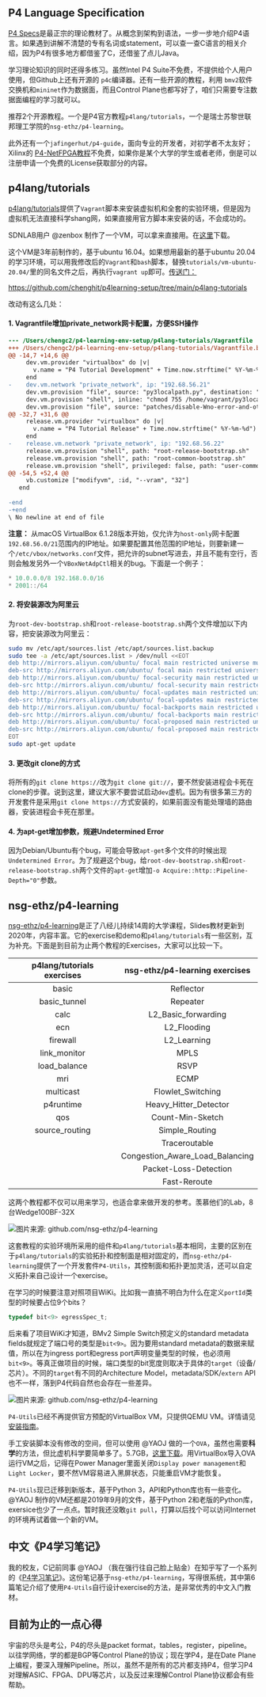 ## P4 Language Specification

[P4 Specs](https://p4.org/p4-spec/docs/P4-16-v1.2.2.html "P4 Specs")是最正宗的理论教材了。从概念到架构到语法，一步一步地介绍P4语言。如果遇到讲解不清楚的专有名词或statement，可以查一查C语言的相关介绍，因为P4有很多地方都借鉴了C，还借鉴了点儿Java。

学习理论知识的同时还得多练习。虽然Intel P4 Suite不免费，不提供给个人用户使用，但Github上还有开源的 `p4c`编译器。还有一些开源的教程，利用 `bmv2`软件交换机和`mininet`作为数据面，而且Control Plane也都写好了，咱们只需要专注数据面编程的学习就可以。

推荐2个开源教程。一个是P4官方教程`p4lang/tutorials`，一个是瑞士苏黎世联邦理工学院的`nsg-ethz/p4-learning`。

此外还有一个`jafingerhut/p4-guide`，面向专业的开发者，对初学者不太友好；Xilinx的 [P4-NetFPGA教程](https://github.com/NetFPGA/P4-NetFPGA-public/wiki/Getting-Started "Xilinx P4-NetFPGA教程")不免费，如果你是某个大学的学生或者老师，倒是可以注册申请一个免费的License获取部分的内容。

## p4lang/tutorials

[p4lang/tutorials](https://github.com/p4lang/tutorials "p4lang/tutorials")提供了`Vagrant`脚本来安装虚拟机和全套的实验环境，但是因为虚拟机无法直接科学shang网，如果直接用官方脚本来安装的话，不会成功的。

SDNLAB用户 @zenbox 制作了一个VM，可以拿来直接用。在[这里](https://github.com/zenhox/p4-quick "p4lang/tutorials实验环境VM，ubuntu 16.04")下载。

这个VM是3年前制作的，基于ubuntu 16.04。如果想用最新的基于ubuntu 20.04的学习环境，可以用我修改后的`Vagrant`和`bash`脚本，替换`tutorials/vm-ubuntu-20.04/`里的同名文件之后，再执行`vagrant up`即可。[传送门：](https://github.com/chenghit/p4learning-setup/tree/main/p4lang-tutorials "p4lang/tutorials实验环境不翻墙安装脚本，基于ubuntu 20.04")

https://github.com/chenghit/p4learning-setup/tree/main/p4lang-tutorials

改动有这么几处：

#### 1. Vagrantfile增加private_network网卡配置，方便SSH操作

```diff
--- /Users/chengc2/p4-learning-env-setup/p4lang-tutorials/Vagrantfile	Sun Jan 30 12:42:59 2022
+++ /Users/chengc2/p4-learning-env-setup/p4lang-tutorials/Vagrantfile.backup.rb	Sun Jan 30 13:35:35 2022
@@ -14,7 +14,6 @@
     dev.vm.provider "virtualbox" do |v|
       v.name = "P4 Tutorial Development" + Time.now.strftime(" %Y-%m-%d")
     end
-    dev.vm.network "private_network", ip: "192.68.56.21"
     dev.vm.provision "file", source: "py3localpath.py", destination: "/home/vagrant/py3localpath.py"
     dev.vm.provision "shell", inline: "chmod 755 /home/vagrant/py3localpath.py"
     dev.vm.provision "file", source: "patches/disable-Wno-error-and-other-small-changes.diff", destination: "/home/vagrant/patches/disable-Wno-error-and-other-small-changes.diff"
@@ -32,7 +31,6 @@
     release.vm.provider "virtualbox" do |v|
       v.name = "P4 Tutorial Release" + Time.now.strftime(" %Y-%m-%d")
     end
-    release.vm.network "private_network", ip: "192.68.56.22"
     release.vm.provision "shell", path: "root-release-bootstrap.sh"
     release.vm.provision "shell", path: "root-common-bootstrap.sh"
     release.vm.provision "shell", privileged: false, path: "user-common-bootstrap.sh"
@@ -54,5 +52,4 @@
     vb.customize ["modifyvm", :id, "--vram", "32"]
   end
 
-end
-+end
\ No newline at end of file
```

**注意：** 从macOS VirtualBox 6.1.28版本开始，仅允许为`host-only`网卡配置`192.68.56.0/21`范围内的IP地址。如果要配置其他范围的IP地址，则要新建一个`/etc/vbox/networks.conf`文件，把允许的subnet写进去，并且不能有空行，否则会触发另外一个`VBoxNetAdpCtl`相关的bug。下面是一个例子：

```java
* 10.0.0.0/8 192.168.0.0/16
* 2001::/64
```

#### 2. 将安装源改为阿里云

为`root-dev-bootstrap.sh`和`root-release-bootstrap.sh`两个文件增加以下内容，把安装源改为阿里云：

```bash
sudo mv /etc/apt/sources.list /etc/apt/sources.list.backup
sudo tee -a /etc/apt/sources.list > /dev/null <<EOT
deb http://mirrors.aliyun.com/ubuntu/ focal main restricted universe multiverse
deb-src http://mirrors.aliyun.com/ubuntu/ focal main restricted universe multiverse
deb http://mirrors.aliyun.com/ubuntu/ focal-security main restricted universe multiverse
deb-src http://mirrors.aliyun.com/ubuntu/ focal-security main restricted universe multiverse
deb http://mirrors.aliyun.com/ubuntu/ focal-updates main restricted universe multiverse
deb-src http://mirrors.aliyun.com/ubuntu/ focal-updates main restricted universe multiverse
deb http://mirrors.aliyun.com/ubuntu/ focal-backports main restricted universe multiverse
deb-src http://mirrors.aliyun.com/ubuntu/ focal-backports main restricted universe multiverse
deb http://mirrors.aliyun.com/ubuntu/ focal-proposed main restricted universe multiverse
deb-src http://mirrors.aliyun.com/ubuntu/ focal-proposed main restricted universe multiverse
EOT
sudo apt-get update
```

#### 3. 更改git clone的方式

将所有的`git clone https://`改为`git clone git://`，要不然安装进程会卡死在clone的步骤。说到这里，建议大家不要尝试启动`dev`虚机。因为有很多第三方的开发套件是采用`git clone https://`方式安装的，如果前面没有能处理墙的路由器，安装进程会卡死在那里。

#### 4. 为apt-get增加参数，规避Undetermined Error

因为Debian/Ubuntu有个bug，可能会导致`apt-get`多个文件的时候出现`Undetermined Error`。为了规避这个bug，给`root-dev-bootstrap.sh`和`root-release-bootstrap.sh`两个文件的`apt-get`增加`-o Acquire::http::Pipeline-Depth="0"`参数。


## nsg-ethz/p4-learning

[nsg-ethz/p4-learning](https://github.com/nsg-ethz/p4-learning "nsg-ethz/p4-learning")是正了八经儿持续14周的大学课程，Slides教材更新到2020年，内容丰富。它的exercise和demo和`p4lang/tutorials`有一些区别，互为补充。下面是到目前为止两个教程的Exercises，大家可以比较一下。

| p4lang/tutorials exercises | nsg-ethz/p4-learning exercises  |
| :------------------------: | :-----------------------------: |
|           basic            |            Reflector            |
|        basic_tunnel        |            Repeater             |
|            calc            |       L2_Basic_forwarding       |
|            ecn             |           L2_Flooding           |
|          firewall          |           L2_Learning           |
|        link_monitor        |              MPLS               |
|        load_balance        |              RSVP               |
|            mri             |              ECMP               |
|         multicast          |        Flowlet_Switching        |
|         p4runtime          |      Heavy_Hitter_Detector      |
|            qos             |        Count-Min-Sketch         |
|       source_routing       |         Simple_Routing          |
|                            |          Traceroutable          |
|                            | Congestion_Aware_Load_Balancing |
|                            |      Packet-Loss-Detection      |
|                            |          Fast-Reroute           |

这两个教程都不仅可以用来学习，也适合拿来做开发的参考。羡慕他们的Lab，8台Wedge100BF-32X

![图片来源: github.com/nsg-ethz/p4-learning](https://tva1.sinaimg.cn/large/008i3skNgy1gz2ncwy0x2j318l0u0n43.jpg)

这套教程的实验环境所采用的组件和`p4lang/tutorials`基本相同，主要的区别在于`p4lang/tutorials`的实验拓扑和控制面是相对固定的，而`nsg-ethz/p4-learning`提供了一个开发套件`P4-Utils`，其控制面和拓扑更加灵活，还可以自定义拓扑来自己设计一个exercise。

在学习的时候要注意对照项目WiKi。比如我一直搞不明白为什么在定义`portId`类型的时候要占位9个bits？

```c
typedef bit<9> egressSpec_t;
```

后来看了项目WiKi才知道，BMv2 Simple Switch预定义的standard metadata fields就规定了端口号的类型是`bit<9>`。因为要用standard metadata的数据来赋值，所以在为ingress port和egress port声明变量类型的时候，也必须用`bit<9>`。等真正做项目的时候，端口类型的bit宽度则取决于具体的`target`（设备/芯片）。不同的`target`有不同的Architecture Model，metadata/SDK/`extern` API也不一样，落到P4代码自然也会存在一些差异。

![图片来源: github.com/nsg-ethz/p4-learning](https://tva1.sinaimg.cn/large/008i3skNgy1gz3yd2a7ouj30rb0d1my6.jpg)

`P4-Utils`已经不再提供官方预配的VirtualBox VM，只提供QEMU VM。详情请见[安装指南](https://nsg-ethz.github.io/p4-utils/installation.html#use-our-preconfigured-vm "P4-Utils安装指南")。

手工安装脚本没有修改的空间，但可以使用 @YAOJ 做的一个`OVA`，虽然也需要**科学**的方法，但比虚机科学要简单多了。5.7GB，[这里下载](https://drive.google.com/u/0/uc?id=1tubqk0PGIbX759tIzJGXqex08igFfzpD&export=download "nsg-ethz/p4-learning实验环境VM，2019年版本")。用VirtualBox导入OVA运行VM之后，记得在Power Manager里面关闭`Display power management`和`Light Locker`，要不然VM容易进入黑屏状态，只能重启VM才能恢复。

`P4-Utils`现已迁移到新版本，基于Python 3，API和Python库也有一些变化。@YAOJ 制作的VM还都是2019年9月的文件，基于Python 2和老版的Python库，exersice也少了一点点。暂时我还没敢`git pull`，打算以后找个可以访问Internet的环境再试着做一个新的VM。

## 中文《P4学习笔记》

我的校友，C记前同事 @YAOJ （我在强行往自己脸上贴金）在知乎写了一个系列的《[P4学习笔记](https://www.zhihu.com/column/c_1336207793033015296 "《P4学习笔记》 by 知乎@YAOJ")》。这份笔记基于`nsg-ethz/p4-learning`，写得很系统，其中第6篇笔记介绍了使用`P4-Utils`自行设计exercise的方法，是非常优秀的中文入门教材。

## 目前为止的一点心得

宇宙的尽头是考公，P4的尽头是packet format，tables，register，pipeline。以往学网络，学的都是BGP等Control Plane的协议；现在学P4，是在Date Plane上编程，要深入理解Pipeline。所以，虽然不是所有的芯片都支持P4，但学习P4对理解ASIC、FPGA、DPU等芯片，以及反过来理解Control Plane协议都会有些帮助。
